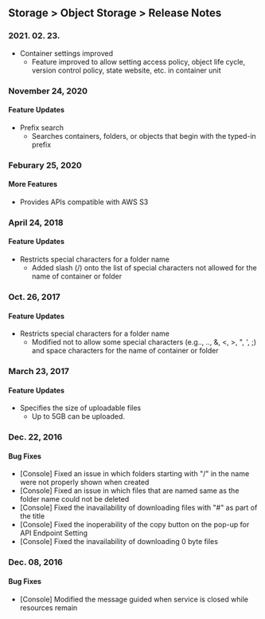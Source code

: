 ## Storage > Object Storage > Release Notes

### 2021. 02. 23.
* Container settings improved
  * Feature improved to allow setting access policy, object life cycle, version control policy, state website, etc. in container unit


### November 24, 2020

#### Feature Updates
* Prefix search
  * Searches containers, folders, or objects that begin with the typed-in prefix

### Feburary 25, 2020

#### More Features
* Provides APIs compatible with AWS S3

### April 24, 2018

#### Feature Updates
* Restricts special characters for a folder name
    * Added slash (/) onto the list of special characters not allowed for the name of container or folder

### Oct. 26, 2017

#### Feature Updates
* Restricts special characters for a folder name
    * Modified not to allow some special characters (e.g.., .., &, <, >, ", ', ;) and space characters for the name of container or folder

### March 23, 2017

#### Feature Updates

* Specifies the size of uploadable files
	* Up to 5GB can be uploaded.

### Dec. 22, 2016

#### Bug Fixes
* [Console] Fixed an issue in which folders starting with "/" in the name were not properly shown when created
* [Console] Fixed an issue in which files that are named same as the folder name could not be deleted
* [Console] Fixed the inavailability of downloading files with "#" as part of the title
* [Console] Fixed the inoperability of the copy button on the pop-up for API Endpoint Setting
* [Console] Fixed the inavailability of downloading 0 byte files

### Dec. 08, 2016

#### Bug Fixes
* [Console] Modified the message guided when service is closed while resources remain
